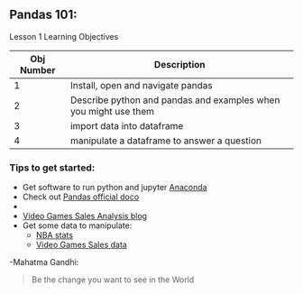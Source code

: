 ## Pandas 101:  

Lesson 1 Learning Objectives

Obj Number | Description 
------------ | -------------
1 | Install, open and navigate pandas
2 | Describe python and pandas and examples when you might use them
3 | import data into dataframe
4 | manipulate a dataframe to answer a question



### Tips to get started:
* Get software to run python and jupyter [Anaconda](https://www.anaconda.com/products/individual)
* Check out [Pandas official doco](https://pandas.pydata.org/pandas-docs/stable/user_guide/10min.html#min)
* 
* [Video Games Sales Analysis blog](https://towardsdatascience.com/10-python-pandas-tricks-to-make-data-analysis-more-enjoyable-cb8f55af8c30)
* Get some data to manipulate:
  * [NBA stats](https://www.kaggle.com/nathanlauga/nba-games)
  * [Video Games Sales data](https://github.com/jph98/pandas-playground/blob/master/vgsales-12-4-2019.csv)





-Mahatma Gandhi:

> Be the change you want to see in the World
